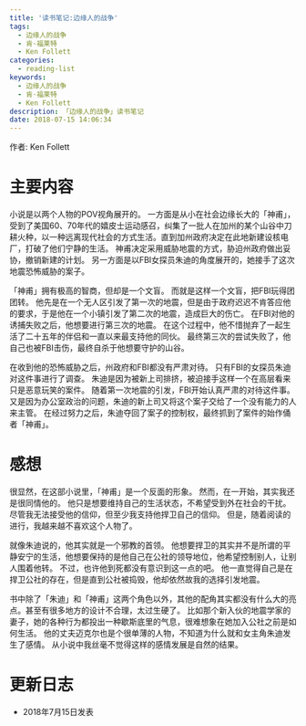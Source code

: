 ```yaml
---
title: '读书笔记:边缘人的战争'
tags:
  - 边缘人的战争
  - 肯·福莱特
  - Ken Follett
categories:
  - reading-list
keywords:
  - 边缘人的战争
  - 肯·福莱特
  - Ken Follett
description: 「边缘人的战争」读书笔记
date: 2018-07-15 14:06:34
---
```





作者: Ken Follett

# 主要内容
小说是以两个人物的POV视角展开的。
一方面是从小在社会边缘长大的「神甫」，受到了美国60、70年代的嬉皮士运动感召，纠集了一批人在加州的某个山谷中刀耕火种，以一种远离现代社会的方式生活。直到加州政府决定在此地新建设核电厂，打破了他们宁静的生活。
神甫决定采用威胁地震的方式，胁迫州政府做出妥协，撤销新建的计划。
另一方面是以FBI女探员朱迪的角度展开的，她接手了这次地震恐怖威胁的案子。

「神甫」拥有极高的智商，但却是一个文盲。
而就是这样一个文盲，把FBI玩得团团转。
他先是在一个无人区引发了第一次的地震，但是由于政府迟迟不肯答应他的要求，于是他在一个小镇引发了第二次的地震，造成巨大的伤亡。
在FBI对他的诱捕失败之后，他想要进行第三次的地震。
在这个过程中，他不惜抛弃了一起生活了二十五年的伴侣和一直以来最支持他的同伙。
最终第三次的尝试失败了，他自己也被FBI击伤，最终自杀于他想要守护的山谷。

在收到他的恐怖威胁之后，州政府和FBI都没有严肃对待。
只有FBI的女探员朱迪对这件事进行了调查。
朱迪是因为被新上司排挤，被迫接手这样一个在高层看来只是恶意玩笑的案件。
随着第一次地震的引发，FBI开始认真严肃的对待这件事。
又是因为办公室政治的问题，朱迪的新上司又将这个案子交给了一个没有能力的人来主管。
在经过努力之后，朱迪夺回了案子的控制权，最终抓到了案件的始作俑者「神甫」。

# 感想
很显然，在这部小说里，「神甫」是一个反面的形象。
然而，在一开始，其实我还是很同情他的。
他只是想要维持自己的生活状态，不希望受到外在社会的干扰。
尽管我无法接受他的信仰，但至少我支持他捍卫自己的信仰。
但是，随着阅读的进行，我越来越不喜欢这个人物了。

就像朱迪说的，他其实就是一个邪教的首领。
他想要捍卫的其实并不是所谓的平静安宁的生活，他想要保持的是他自己在公社的领导地位，他希望控制别人，让别人围着他转。
不过，也许他到死都没有意识到这一点的吧。
他一直觉得自己是在捍卫公社的存在，但是直到公社被捣毁，他却依然故我的选择引发地震。

书中除了「朱迪」和「神甫」这两个角色以外，其他的配角其实都没有什么大的亮点。甚至有很多地方的设计不合理，太过生硬了。
比如那个新入伙的地震学家的妻子，她的各种行为都投出一种歇斯底里的气息，很难想象在她加入公社之前是如何生活。
他的丈夫迈克尔也是个很单薄的人物，不知道为什么就和女主角朱迪发生了感情。
从小说中我丝毫不觉得这样的感情发展是自然的结果。


# 更新日志

- 2018年7月15日发表
